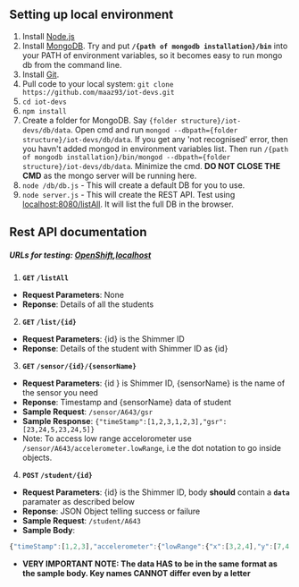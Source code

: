 ## Setting up local environment

1. Install [Node.js](https://nodejs.org/download/)
2. Install [MongoDB](https://www.mongodb.org/downloads). Try and put **`/{path of mongodb installation}/bin`** into your PATH of environment variables, so it becomes easy to run mongo db from the command line.
3. Install [Git](http://git-scm.com/downloads).
4. Pull code to your local system: `git clone https://github.com/maaz93/iot-devs.git`
5. `cd iot-devs`
6. `npm install`
7. Create a folder for MongoDB. Say `{folder structure}/iot-devs/db/data`. Open cmd and run `mongod --dbpath={folder structure}/iot-devs/db/data`. If you get any 'not recognised' error, then you havn't added mongod in environment variables list. Then run `/{path of mongodb installation}/bin/mongod --dbpath={folder structure}/iot-devs/db/data`. Minimize the cmd. **DO NOT CLOSE THE CMD** as the mongo server will be running here.
8. `node /db/db.js` - This will create a default DB for you to use.
9. `node server.js` - This will create the REST API. Test using [localhost:8080/listAll](localhost:8080/listAll). It will list the full DB in the browser.

## Rest API documentation

##### URLs for testing: [OpenShift](http://iot-sniper6.rhcloud.com/),[localhost](localhost:8080/)

1. **`GET` `/listAll`**  
  * **Request Parameters**: None
  * **Reponse**: Details of all the students

2. **`GET` `/list/{id}`**  
  * **Request Parameters**: {id} is the Shimmer ID
  * **Reponse**: Details of the student with Shimmer ID as {id}

3. **`GET` `/sensor/{id}/{sensorName}`**  
  * **Request Parameters**: {id } is Shimmer ID, {sensorName} is the name of the sensor you need
  * **Reponse**: Timestamp and {sensorName} data of student
  * **Sample Request**: `/sensor/A643/gsr`
  * **Sample Response**: `{"timeStamp":[1,2,3,1,2,3],"gsr":[23,24,5,23,24,5]}`
  * Note: To access low range accelorometer use `/sensor/A643/accelerometer.lowRange`, i.e the dot notation to go inside objects.

4. **`POST` `/student/{id}`**  
  * **Request Parameters**: {id} is the Shimmer ID, body **should** contain a **`data`** paramater as described below 
  * **Reponse**: JSON Object telling success or failure
  * **Sample Request**: `/student/A643`
  * **Sample Body**:
```javascript
{"timeStamp":[1,2,3],"accelerometer":{"lowRange":{"x":[3,2,4],"y":[7,4,3],"z":[1,5,3]},"highRange":{"x":[4,2,4],"y":[8,7,6],"z":[3,5,1]}},"gsr":[23,24,5],"temperature":[32,5,2],"pressure":[4,24,54],"gyroscope":[23,435,34],"magnetometer":[3,4,2],"adc13":[324,32,2]}
```
* **VERY IMPORTANT NOTE: The data HAS to be in the same format as the sample body. Key names CANNOT differ even by a letter** 
